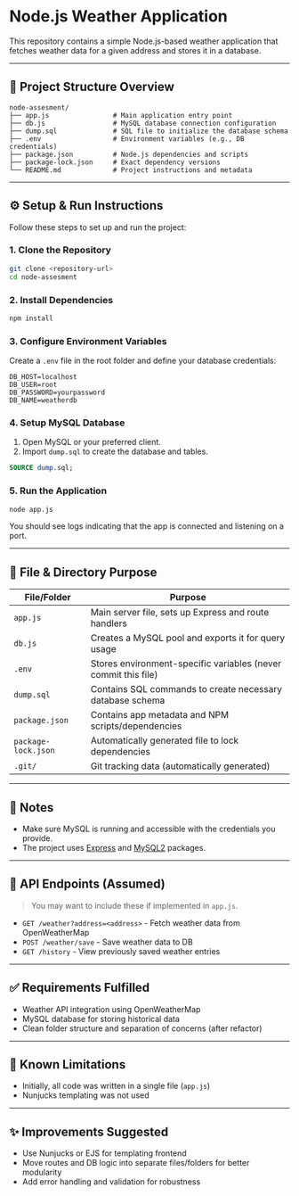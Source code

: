 
# Node.js Weather Application

This repository contains a simple Node.js-based weather application that fetches weather data for a given address and stores it in a database.

---

## 📁 Project Structure Overview

```
node-assesment/
├── app.js                # Main application entry point
├── db.js                 # MySQL database connection configuration
├── dump.sql              # SQL file to initialize the database schema
├── .env                  # Environment variables (e.g., DB credentials)
├── package.json          # Node.js dependencies and scripts
├── package-lock.json     # Exact dependency versions
└── README.md             # Project instructions and metadata
```

---

## ⚙️ Setup & Run Instructions

Follow these steps to set up and run the project:

### 1. Clone the Repository

```bash
git clone <repository-url>
cd node-assesment
```

### 2. Install Dependencies

```bash
npm install
```

### 3. Configure Environment Variables

Create a `.env` file in the root folder and define your database credentials:

```env
DB_HOST=localhost
DB_USER=root
DB_PASSWORD=yourpassword
DB_NAME=weatherdb
```

### 4. Setup MySQL Database

1. Open MySQL or your preferred client.
2. Import `dump.sql` to create the database and tables.

```sql
SOURCE dump.sql;
```

### 5. Run the Application

```bash
node app.js
```

You should see logs indicating that the app is connected and listening on a port.

---

## 📄 File & Directory Purpose

| File/Folder      | Purpose                                                                 |
|------------------|-------------------------------------------------------------------------|
| `app.js`         | Main server file, sets up Express and route handlers                    |
| `db.js`          | Creates a MySQL pool and exports it for query usage                     |
| `.env`           | Stores environment-specific variables (never commit this file)          |
| `dump.sql`       | Contains SQL commands to create necessary database schema               |
| `package.json`   | Contains app metadata and NPM scripts/dependencies                      |
| `package-lock.json` | Automatically generated file to lock dependencies                    |
| `.git/`          | Git tracking data (automatically generated)                             |

---

## 📌 Notes

- Make sure MySQL is running and accessible with the credentials you provide.
- The project uses [Express](https://expressjs.com/) and [MySQL2](https://www.npmjs.com/package/mysql2) packages.

---

## 🧪 API Endpoints (Assumed)

> You may want to include these if implemented in `app.js`.

- `GET /weather?address=<address>` - Fetch weather data from OpenWeatherMap
- `POST /weather/save` - Save weather data to DB
- `GET /history` - View previously saved weather entries

---

## ✅ Requirements Fulfilled

- Weather API integration using OpenWeatherMap
- MySQL database for storing historical data
- Clean folder structure and separation of concerns (after refactor)

---

## 🚫 Known Limitations

- Initially, all code was written in a single file (`app.js`)
- Nunjucks templating was not used

---

## ✨ Improvements Suggested

- Use Nunjucks or EJS for templating frontend
- Move routes and DB logic into separate files/folders for better modularity
- Add error handling and validation for robustness
